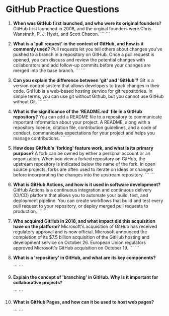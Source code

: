 # GitHub Practice Questions

1. **When was GitHub first launched, and who were its original founders?**
GitHub first launched in 2008, and the orginal founders were Chris Wanstrath, P. J. Hyett, and Scott Chacon.
   \`\`\`
   \`\`\`

2. **What is a 'pull request' in the context of GitHub, and how is it commonly used?**
Pull requests let you tell others about changes you've pushed to a branch in a repository on GitHub. Once a pull request is opened, you can discuss and review the potential changes with collaborators and add follow-up commits before your changes are merged into the base branch.
   \`\`\`
   \`\`\`

3. **Can you explain the difference between 'git' and 'GitHub'?**
Git is a version control system that allows developers to track changes in their code. GitHub is a web-based hosting service for git repositories. In simple terms, you can use git without Github, but you cannot use GitHub without Git.
   \`\`\`
   \`\`\`

4. **What is the significance of the 'README.md' file in a GitHub repository?**
You can add a README file to a repository to communicate important information about your project. A README, along with a repository license, citation file, contribution guidelines, and a code of conduct, communicates expectations for your project and helps you manage contributions.
   \`\`\`
   \`\`\`

5. **How does GitHub's 'forking' feature work, and what is its primary purpose?**
A fork can be owned by either a personal account or an organization. When you view a forked repository on GitHub, the upstream repository is indicated below the name of the fork. In open source projects, forks are often used to iterate on ideas or changes before incorporating the changes into the upstream repository.
   \`\`\`
   \`\`\`

6. **What is GitHub Actions, and how is it used in software development?**
GitHub Actions is a continuous integration and continuous delivery (CI/CD) platform that allows you to automate your build, test, and deployment pipeline. You can create workflows that build and test every pull request to your repository, or deploy merged pull requests to production.
   \`\`\`
   \`\`\`

7. **Who acquired GitHub in 2018, and what impact did this acquisition have on the platform?**
Microsoft's acquisition of GitHub has received regulatory approval and is now official. Microsoft announced the completion of its $7.5 billion acquisition of the GitHub hosting and development service on October 26. European Union regulators approved Microsoft's GitHub acquisition on October 19.
   \`\`\`
   \`\`\`

8. **What is a 'repository' in GitHub, and what are its key components?**

   \`\`\`
   \`\`\`

9. **Explain the concept of 'branching' in GitHub. Why is it important for collaborative projects?**

   \`\`\`
   \`\`\`

10. **What is GitHub Pages, and how can it be used to host web pages?**

    \`\`\`
    \`\`\`


